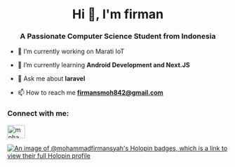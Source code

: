<h1 align="center">Hi 👋, I'm firman</h1>
<h3 align="center">A Passionate Computer Science Student from Indonesia</h3>

- 🔭 I’m currently working on Marati IoT

- 🌱 I’m currently learning **Android Development and Next.JS**

- 💬 Ask me about **laravel**

- 📫 How to reach me **firmansmoh842@gmail.com**

<h3 align="left">Connect with me:</h3>

<p align="left">

  <a href="https://linkedin.com/in/mohammad-firmansyah" target="blank"><img align="center" src="https://raw.githubusercontent.com/rahuldkjain/github-profile-readme-generator/master/src/images/icons/Social/linked-in-alt.svg" alt="mohammad-firmansyah" height="30" width="40" /></a>

[![An image of @mohammadfirmansyah's Holopin badges, which is a link to view their full Holopin profile](https://holopin.me/mohammadfirmansyah)](https://holopin.io/@mohammadfirmansyah)

